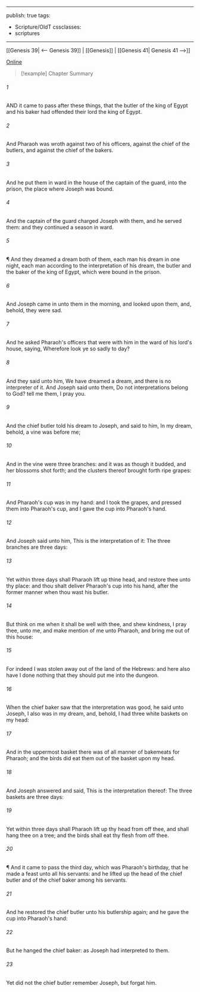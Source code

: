 

---
publish: true
tags:
  - Scripture/OldT
cssclasses:
  - scriptures
---
[[Genesis 39| <-- Genesis 39]] | [[Genesis]] | [[Genesis 41| Genesis 41 -->]]

[Online](https://churchofjesuschrist.org/study/scriptures/ot/gen/40?lang=eng)

>[!example] Chapter Summary
>
###### 1
AND it came to pass after these things, that the butler of the king of Egypt and his baker had offended their lord the king of Egypt.
###### 2
And Pharaoh was wroth against two of his officers, against the chief of the butlers, and against the chief of the bakers.
###### 3
And he put them in ward in the house of the captain of the guard, into the prison, the place where Joseph was bound.
###### 4
And the captain of the guard charged Joseph with them, and he served them: and they continued a season in ward.
###### 5
¶ And they dreamed a dream both of them, each man his dream in one night, each man according to the interpretation of his dream, the butler and the baker of the king of Egypt, which were bound in the prison.
###### 6
And Joseph came in unto them in the morning, and looked upon them, and, behold, they were sad.
###### 7
And he asked Pharaoh's officers that were with him in the ward of his lord's house, saying, Wherefore look ye so sadly to day?
###### 8
And they said unto him, We have dreamed a dream, and there is no interpreter of it.  And Joseph said unto them, Do not interpretations belong to God?  tell me them, I pray you.
###### 9
And the chief butler told his dream to Joseph, and said to him, In my dream, behold, a vine was before me;
###### 10
And in the vine were three branches: and it was as though it budded, and her blossoms shot forth; and the clusters thereof brought forth ripe grapes:
###### 11
And Pharaoh's cup was in my hand: and I took the grapes, and pressed them into Pharaoh's cup, and I gave the cup into Pharaoh's hand.
###### 12
And Joseph said unto him, This is the interpretation of it: The three branches are three days:
###### 13
Yet within three days shall Pharaoh lift up thine head, and restore thee unto thy place: and thou shalt deliver Pharaoh's cup into his hand, after the former manner when thou wast his butler.
###### 14
But think on me when it shall be well with thee, and shew kindness, I pray thee, unto me, and make mention of me unto Pharaoh, and bring me out of this house:
###### 15
For indeed I was stolen away out of the land of the Hebrews: and here also have I done nothing that they should put me into the dungeon.
###### 16
When the chief baker saw that the interpretation was good, he said unto Joseph, I also was in my dream, and, behold, I had three white baskets on my head:
###### 17
And in the uppermost basket there was of all manner of bakemeats for Pharaoh; and the birds did eat them out of the basket upon my head.
###### 18
And Joseph answered and said, This is the interpretation thereof: The three baskets are three days:
###### 19
Yet within three days shall Pharaoh lift up thy head from off thee, and shall hang thee on a tree; and the birds shall eat thy flesh from off thee.
###### 20
¶ And it came to pass the third day, which was Pharaoh's birthday, that he made a feast unto all his servants: and he lifted up the head of the chief butler and of the chief baker among his servants.
###### 21
And he restored the chief butler unto his butlership again; and he gave the cup into Pharaoh's hand:
###### 22
But he hanged the chief baker: as Joseph had interpreted to them.
###### 23
Yet did not the chief butler remember Joseph, but forgat him.



